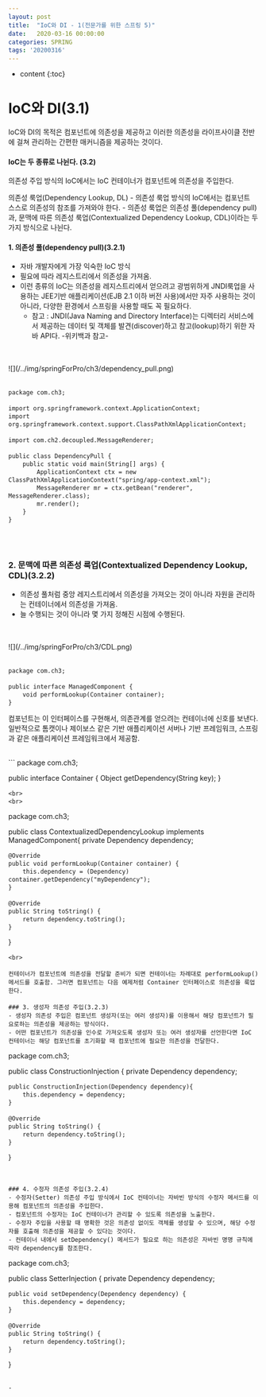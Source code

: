 ```yaml
---
layout: post
title:  "IoC와 DI - 1(전문가를 위한 스프링 5)"
date:   2020-03-16 00:00:00
categories: SPRING
tags: '20200316'
---
```

* content
{:toc}

# IoC와 DI(3.1)

IoC와 DI의 목적은 컴포넌트에 의존성을 제공하고 이러한 의존성을 라이프사이클 전반에 걸쳐 관리하는 간편한 매커니즘을 제공하는 것이다.

#### IoC는 두 종류로 나뉜다. (3.2)

의존성 주입 방식의 IoC에서는 IoC 컨테이너가 컴포넌트에 의존성을 주입한다.

의존성 룩업(Dependency Lookup, DL)
	- 의존성 룩업 방식의 IoC에서는 컴포넌트 스스로 의존성의 참조를 가져와야 한다.
	- 의존성 룩업은 의존성 풀(dependency pull)과, 문맥에 따른 의존성 룩업(Contextualized Dependency Lookup, CDL)이라는 두 가지 방식으로 나뉜다.
	
#### 1. 의존성 풀(dependency pull)(3.2.1)
- 자바 개발자에게 가장 익숙한 IoC 방식
- 필요에 따라 레지스트리에서 의존성을 가져옴. 
- 이런 종류의 IoC는 의존성을 레지스트리에서 얻으려고 광범위하게 JNDI룩업을 사용하는 JEE기반 애플리케이션(EJB 2.1 이하 버전 사용)에서만 자주 사용하는 것이 아니라, 다양한 환경에서 스프링을 사용할 때도 꼭 필요하다. 
	- 참고 : JNDI(Java Naming and Directory Interface)는 디렉터리 서비스에서 제공하는 데이터 및 객체를 발견(discover)하고 참고(lookup)하기 위한 자바 API다. -위키백과 참고-
	
	
<br>
<br>
![](/../img/springForPro/ch3/dependency_pull.png)
<br>
<br>

```	
package com.ch3;

import org.springframework.context.ApplicationContext;
import org.springframework.context.support.ClassPathXmlApplicationContext;

import com.ch2.decoupled.MessageRenderer;

public class DependencyPull {
	public static void main(String[] args) {
		ApplicationContext ctx = new ClassPathXmlApplicationContext("spring/app-context.xml");
		MessageRenderer mr = ctx.getBean("renderer", MessageRenderer.class);
		mr.render();
	}
}
```
<br>
<br>

### 2. 문맥에 따른 의존성 룩업(Contextualized Dependency Lookup, CDL)(3.2.2)
- 의존성 풀처럼 중앙 레지스트리에서 의존성을 가져오는 것이 아니라 자원을 관리하는 컨테이너에서 의존성을 가져옴. 
- 늘 수행되는 것이 아니라 몇 가지 정해진 시점에 수행된다. 
<br>
<br>
![](/../img/springForPro/ch3/CDL.png)
<br>
<br>

```
package com.ch3;

public interface ManagedComponent {
	void performLookup(Container container);
}
```

컴포넌트는 이 인터페이스를 구현해서, 의존관계를 얻으려는 컨테이너에 신호를 보낸다. 일반적으로 톰캣이나 제이보스 같은 기반 애플리케이션 서버나 기반 프레임워크, 스프링과 같은 애플리케이션 프레임워크에서 제공함. 

<br>
```
package com.ch3;

public interface Container {
	Object getDependency(String key);
}
```
<br>
<br>

```
package com.ch3;

public class ContextualizedDependencyLookup implements ManagedComponent{
	private Dependency dependency;

	@Override
	public void performLookup(Container container) {
		this.dependency = (Dependency) container.getDependency("myDependency");
	}

	@Override
	public String toString() {
		return dependency.toString();
	}
}
```
<br>

컨테이너가 컴포넌트에 의존성을 전달할 준비가 되면 컨테이너는 차례대로 performLookup() 메서드를 호출함. 그러면 컴포넌트는 다음 예제처럼 Container 인터페이스로 의존성을 룩업한다.

### 3. 생성자 의존성 주입(3.2.3)
- 생성자 의존성 주입은 컴포넌트 생성자(또는 여러 생성자)를 이용해서 해당 컴포넌트가 필요로하는 의존성을 제공하는 방식이다. 
- 어떤 컴포넌트가 의존성을 인수로 가져오도록 생성자 또는 여러 생성자를 선언한다면 IoC 컨테이너는 해당 컴포넌트를 초기화할 때 컴포넌트에 필요한 의존성을 전달한다. 

```
package com.ch3;

public class ConstructionInjection {
	private Dependency dependency;

	public ConstructionInjection(Dependency dependency){
		this.dependency = dependency;
	}

	@Override
	public String toString() {
		return dependency.toString();
	}
}
```


### 4. 수정자 의존성 주입(3.2.4)
- 수정자(Setter) 의존성 주입 방식에서 IoC 컨테이너는 자바빈 방식의 수정자 메서드를 이용해 컴포넌트의 의존성을 주입한다.
- 컴포넌트의 수정자는 IoC 컨테이너가 관리할 수 있도록 의존성을 노출한다. 
- 수정자 주입을 사용할 때 명확한 것은 의존성 없이도 객체를 생성할 수 있으며, 해당 수정자를 호출해 의존성을 제공할 수 있다는 것이다. 
- 컨테이너 내에서 setDependency() 메서드가 필요로 하는 의존성은 자바빈 명명 규칙에 따라 dependency를 참조한다. 

```
package com.ch3;

public class SetterInjection {
	private Dependency dependency;

	public void setDependency(Dependency dependency) {
		this.dependency = dependency;
	}

	@Override
	public String toString() {
		return dependency.toString();
	}
}
```

- 
